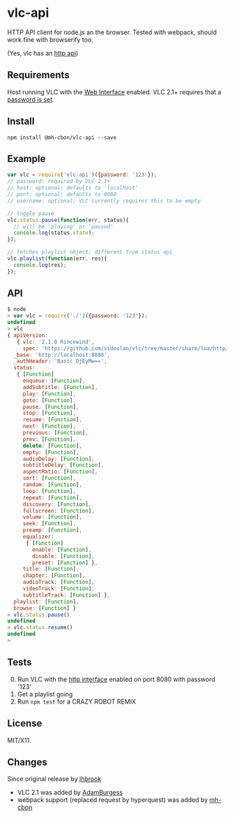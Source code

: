 # vlc-api

HTTP API client for node.js an the browser. Tested with webpack, should work fine with browserify too.

(Yes, vlc has an [http api](https://github.com/videolan/vlc/tree/master/share/lua/http/requests/README.txt))

## Requirements

Host running VLC with the [Web Interface](https://wiki.videolan.org/Documentation:Modules/http_intf/) enabled. VLC 2.1+ requires that a [password is set](https://wiki.videolan.org/Documentation:Modules/http_intf/#VLC_2.1.0_and_later).

## Install

    npm install @mh-cbon/vlc-api --save

## Example

```js
var vlc = require('vlc-api')({password: '123'});
// password: required by VLC 2.1+
// host: optional; defaults to 'localhost'
// port: optional; defaults to 8080
// username: optional; VLC currently requires this to be empty

// toggle pause
vlc.status.pause(function(err, status){
  // will be 'playing' or 'paused'
  console.log(status.state);
});

// fetches playlist object; different from status api
vlc.playlist(function(err, res){
  console.log(res);
});

```

## API

```js
$ node
> var vlc = require('./')({password: '123'});
undefined
> vlc
{ apiVersion:
   { vlc: '2.1.0 Rincewind',
     spec: 'https://github.com/videolan/vlc/tree/master/share/lua/http/requests/README.txt' },
  _base: 'http://localhost:8080',
  _authHeader: 'Basic OjEyMw==',
  status:
   { [Function]
     enqueue: [Function],
     addSubtitle: [Function],
     play: [Function],
     goto: [Function],
     pause: [Function],
     stop: [Function],
     resume: [Function],
     next: [Function],
     previous: [Function],
     prev: [Function],
     delete: [Function],
     empty: [Function],
     audioDelay: [Function],
     subtitleDelay: [Function],
     aspectRatio: [Function],
     sort: [Function],
     random: [Function],
     loop: [Function],
     repeat: [Function],
     discovery: [Function],
     fullscreen: [Function],
     volume: [Function],
     seek: [Function],
     preamp: [Function],
     equalizer:
      { [Function]
        enable: [Function],
        disable: [Function],
        preset: [Function] },
     title: [Function],
     chapter: [Function],
     audioTrack: [Function],
     videoTrack: [Function],
     subtitleTrack: [Function] },
  playlist: [Function],
  browse: [Function] }
> vlc.status.pause()
undefined
> vlc.status.resume()
undefined
>

```

## Tests

0. Run VLC with the [http interface](https://wiki.videolan.org/Documentation:Modules/http_intf/) enabled on port 8080 with password '123'
0. Get a playlist going
0. Run `npm test` for a CRAZY ROBOT REMIX

## License

MIT/X11.

## Changes

Since original release by [jhbrook](https://github.com/jfhbrook/node-vlc-api)

- VLC 2.1 was added by [AdamBurgess](https://github.com/AdamBurgess/node-vlc-api)
- webpack support (replaced request by hyperquest) was added by [mh-cbon](https://github.com/mh-cbon/node-vlc-api)
